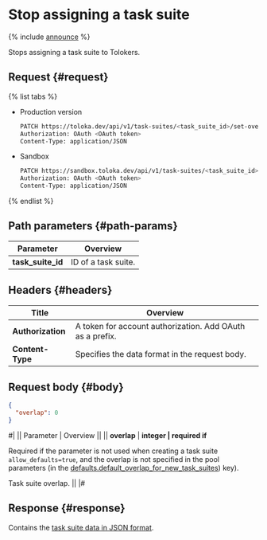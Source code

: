 # Stop assigning a task suite

{% include [announce](../_includes/announce.md) %}

Stops assigning a task suite to Tolokers.

## Request {#request}

{% list tabs %}

- Production version

    ```bash
    PATCH https://toloka.dev/api/v1/task-suites/<task_suite_id>/set-overlap-or-min
    Authorization: OAuth <OAuth token>
    Content-Type: application/JSON
    ```

- Sandbox

    ```bash
    PATCH https://sandbox.toloka.dev/api/v1/task-suites/<task_suite_id>/set-overlap-or-min
    Authorization: OAuth <OAuth token>
    Content-Type: application/JSON
    ```

{% endlist %}

## Path parameters {#path-params}

Parameter | Overview
----- | -----
**task_suite_id** | ID of a task suite.

## Headers {#headers}

Title | Overview
----- | -----
**Authorization** | A token for account authorization. Add OAuth as a prefix.
**Content-Type** | Specifies the data format in the request body.

## Request body {#body}

```json
{
  "overlap": 0
}
```

#|
|| Parameter | Overview ||
|| **overlap** | **integer \| required if**

Required if the parameter is not used when creating a task suite `allow_defaults=true`, and the overlap is not specified in the pool parameters (in the [defaults.​default_​overlap_for_​new_task_suites](create-pool.md#default_overlap_for_new_task_suites)) key).

Task suite overlap. ||
|#

## Response {#response}

Contains the [task suite data in JSON format](create-task-suite.md#overlap).